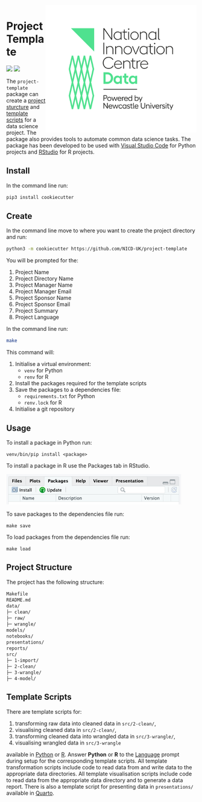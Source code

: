 <img src="figures/logo.png" width=400 align="right">

# Project Template

![](https://img.shields.io/github/v/release/NICD-UK/project-template?color=f7f8fb&include_prereleases)
![](https://img.shields.io/github/license/NICD-UK/project-template?color=4ce48c)

The `project-template` package can create a [project sturcture](#project-structure) and [template scripts](#templates-scripts) for a data science project. The package also provides tools to automate common data science tasks. The package has been developed to be used with [Visual Studio Code](https://code.visualstudio.com) for Python projects and [RStudio](https://posit.co/products/open-source/rstudio/) for R projects.

## Install

In the command line run:

```bash
pip3 install cookiecutter
```

## Create

In the command line move to where you want to create the project directory and run:

```bash
python3 -m cookiecutter https://github.com/NICD-UK/project-template
```

You will be prompted for the:

1. Project Name
2. Project Directory Name
3. Project Manager Name
4. Project Manager Email
5. Project Sponsor Name
6. Project Sponsor Email
7. Project Summary
8. <a name="language">Project Language</a>

In the command line run:

```bash
make
```

This command will:

1. Initialise a virtual environment:
    - `venv` for Python
    - `renv` for R
2. Install the packages required for the template scripts
3. Save the packages to a dependencies file:
    - `requirements.txt` for Python
    - `renv.lock` for R
4. Initialise a git repository

## Usage

To install a package in Python run:

```
venv/bin/pip install <package>
```

To install a package in R use the Packages tab in RStudio.

<img src="figures/rstudio-packages.png" height=80>

To save packages to the dependencies file run:

```
make save
```

To load packages from the dependencies file run:

```
make load
```

## Project Structure

The project has the following structure:

```
Makefile
README.md
data/
├─ clean/
├─ raw/
├─ wrangle/
models/
notebooks/
presentations/
reports/
src/
├─ 1-import/
├─ 2-clean/
├─ 3-wrangle/
├─ 4-model/
```

## Template Scripts

There are template scripts for:

1. transforming raw data into cleaned data in `src/2-clean/`,
2. visualising cleaned data in `src/2-clean/`,
3. transforming cleaned data into wrangled data in `src/3-wrangle/`,
4. visualising wrangled data in `src/3-wrangle`

available in [Python](https://www.python.org) or [R](https://www.r-project.org). Answer **Python** or **R** to the [Language](#language) prompt during setup for the corresponding template scripts. All template transformation scripts include code to read data from and write data to the appropriate data directories. All template visualisation scripts include code to read data from the appropriate data directory and to generate a data report. There is also a template script for presenting data in `presentations/` available in [Quarto](https://quarto.org).
